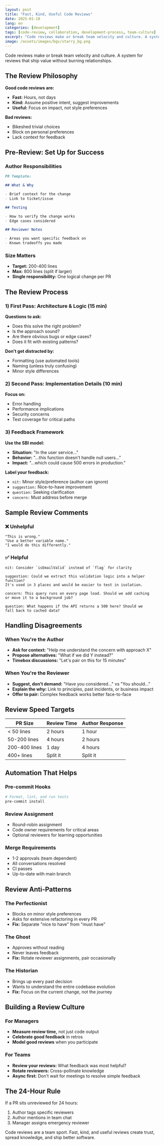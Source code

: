 ```yaml
---
layout: post
title: "Fast, Kind, Useful Code Reviews"
date: 2025-01-10
lang: en
categories: [development]
tags: [code-review, collaboration, development-process, team-culture]
excerpt: "Code reviews make or break team velocity and culture. A system for reviews that ship value without burning relationships."
image: /assets/images/bgs/starry_bg.png
---
```


Code reviews make or break team velocity and culture. A system for reviews that ship value without burning relationships.

## The Review Philosophy

**Good code reviews are:**

- **Fast:** Hours, not days
- **Kind:** Assume positive intent, suggest improvements
- **Useful:** Focus on impact, not style preferences

**Bad reviews:**

- Bikeshed trivial choices
- Block on personal preferences
- Lack context for feedback

## Pre-Review: Set Up for Success

### Author Responsibilities

```markdown
PR Template:

## What & Why

- Brief context for the change
- Link to ticket/issue

## Testing

- How to verify the change works
- Edge cases considered

## Reviewer Notes

- Areas you want specific feedback on
- Known tradeoffs you made
```

### Size Matters

- **Target:** 200-400 lines
- **Max:** 800 lines (split if larger)
- **Single responsibility:** One logical change per PR

## The Review Process

### 1) First Pass: Architecture & Logic (15 min)

**Questions to ask:**

- Does this solve the right problem?
- Is the approach sound?
- Are there obvious bugs or edge cases?
- Does it fit with existing patterns?

**Don't get distracted by:**

- Formatting (use automated tools)
- Naming (unless truly confusing)
- Minor style differences

### 2) Second Pass: Implementation Details (10 min)

**Focus on:**

- Error handling
- Performance implications
- Security concerns
- Test coverage for critical paths

### 3) Feedback Framework

**Use the SBI model:**

- **Situation:** "In the user service..."
- **Behavior:** "...this function doesn't handle null users..."
- **Impact:** "...which could cause 500 errors in production."

**Label your feedback:**

- `nit:` Minor style/preference (author can ignore)
- `suggestion:` Nice-to-have improvement
- `question:` Seeking clarification
- `concern:` Must address before merge

## Sample Review Comments

### ❌ Unhelpful

```
"This is wrong."
"Use a better variable name."
"I would do this differently."
```

### ✅ Helpful

```
nit: Consider `isEmailValid` instead of `flag` for clarity

suggestion: Could we extract this validation logic into a helper function?
It's used in 3 places and would be easier to test in isolation.

concern: This query runs on every page load. Should we add caching
or move it to a background job?

question: What happens if the API returns a 500 here? Should we
fall back to cached data?
```

## Handling Disagreements

### When You're the Author

- **Ask for context:** "Help me understand the concern with approach X"
- **Propose alternatives:** "What if we did Y instead?"
- **Timebox discussions:** "Let's pair on this for 15 minutes"

### When You're the Reviewer

- **Suggest, don't demand:** "Have you considered..." vs "You should..."
- **Explain the why:** Link to principles, past incidents, or business impact
- **Offer to pair:** Complex feedback works better face-to-face

## Review Speed Targets

| PR Size       | Review Time | Author Response |
| ------------- | ----------- | --------------- |
| < 50 lines    | 2 hours     | 1 hour          |
| 50-200 lines  | 4 hours     | 2 hours         |
| 200-400 lines | 1 day       | 4 hours         |
| 400+ lines    | Split it    | Split it        |

## Automation That Helps

### Pre-commit Hooks

```bash
# Format, lint, and run tests
pre-commit install
```

### Review Assignment

- Round-robin assignment
- Code owner requirements for critical areas
- Optional reviewers for learning opportunities

### Merge Requirements

- 1-2 approvals (team dependent)
- All conversations resolved
- CI passes
- Up-to-date with main branch

## Review Anti-Patterns

### The Perfectionist

- Blocks on minor style preferences
- Asks for extensive refactoring in every PR
- **Fix:** Separate "nice to have" from "must have"

### The Ghost

- Approves without reading
- Never leaves feedback
- **Fix:** Rotate reviewer assignments, pair occasionally

### The Historian

- Brings up every past decision
- Wants to understand the entire codebase evolution
- **Fix:** Focus on the current change, not the journey

## Building a Review Culture

### For Managers

- **Measure review time,** not just code output
- **Celebrate good feedback** in retros
- **Model good reviews** when you participate

### For Teams

- **Review your reviews:** What feedback was most helpful?
- **Rotate reviewers:** Cross-pollinate knowledge
- **Async first:** Don't wait for meetings to resolve simple feedback

## The 24-Hour Rule

If a PR sits unreviewed for 24 hours:

1. Author tags specific reviewers
2. Author mentions in team chat
3. Manager assigns emergency reviewer

Code reviews are a team sport. Fast, kind, and useful reviews create trust, spread knowledge, and ship better software.
